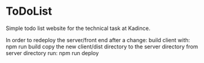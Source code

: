 # ToDoList
Simple todo list website for the technical task at Kadince. 

In order to redeploy the server/front end after a change:
build client with: npm run build
copy the new client/dist directory to the server directory
from server directory run: npm run deploy